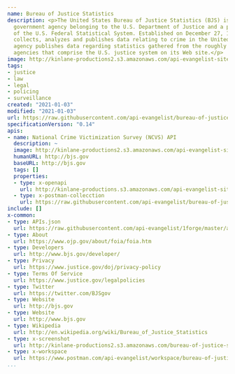 ```yaml
---
name: Bureau of Justice Statistics
description: <p>The United States Bureau of Justice Statistics (BJS) is a federal
  government agency belonging to the U.S. Department of Justice and a principal agency
  of the U.S. Federal Statistical System. Established on December 27, 1979, the bureau
  collects, analyzes and publishes data relating to crime in the United States. The
  agency publishes data regarding statistics gathered from the roughly fifty-thousand
  agencies that comprise the U.S. justice system on its Web site.</p>
image: http://kinlane-productions2.s3.amazonaws.com/api-evangelist-site/company/logos/US-DeptOfJustice-Seal.svg.png
tags:
- justice
- law
- legal
- policing
- surveillance
created: "2021-01-03"
modified: "2021-01-03"
url: https://raw.githubusercontent.com/api-evangelist/bureau-of-justice-statistics/master/apis.json
specificationVersion: "0.14"
apis:
- name: National Crime Victimization Survey (NCVS) API
  description: ~
  image: http://kinlane-productions2.s3.amazonaws.com/api-evangelist-site/company/logos/US-DeptOfJustice-Seal.svg.png
  humanURL: http://bjs.gov
  baseURL: http://bjs.gov
  tags: []
  properties:
  - type: x-openapi
    url: http://kinlane-productions.s3.amazonaws.com/api-evangelist-site/company/openapis/national-crime-victimization-survey-ncvs-api.json
  - type: x-postman-collecction
    url: https://raw.githubusercontent.com/api-evangelist/bureau-of-justice-statistics/master/national-crime-victimization-survey-ncvs-api-postman-collection.json
include: []
x-common:
- type: APIs.json
  url: https://raw.githubusercontent.com/api-evangelist/1forge/master/apis.json
- type: About
  url: https://www.ojp.gov/about/foia/foia.htm
- type: Developers
  url: http://www.bjs.gov/developer/
- type: Privacy
  url: https://www.justice.gov/doj/privacy-policy
- type: Terms Of Service
  url: https://www.justice.gov/legalpolicies
- type: Twitter
  url: https://twitter.com/BJSgov
- type: Website
  url: http://bjs.gov
- type: Website
  url: http://www.bjs.gov
- type: Wikipedia
  url: http://en.wikipedia.org/wiki/Bureau_of_Justice_Statistics
- type: x-screenshot
  url: http://kinlane-productions2.s3.amazonaws.com/bureau-of-justice-statistics.jpg
- type: x-workspace
  url: https://www.postman.com/api-evangelist/workspace/bureau-of-justice-statistics/overview
...
```

